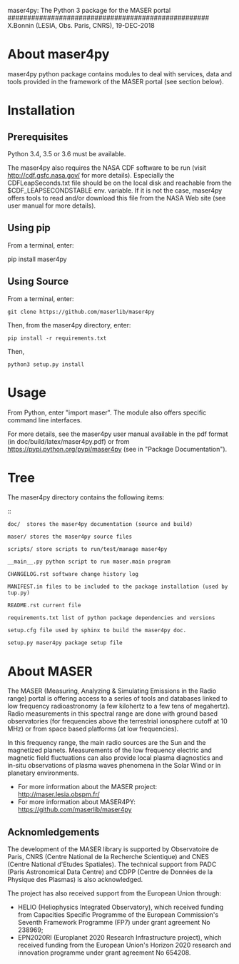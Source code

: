 maser4py: The Python 3 package for the MASER portal
###################################################
X.Bonnin (LESIA, Obs. Paris, CNRS), 19-DEC-2018

About maser4py
==============

maser4py python package contains modules to
deal with services, data and tools provided in the framework
of the MASER portal (see section below).


Installation
============

Prerequisites
-------------

Python 3.4, 3.5 or 3.6 must be available.

The maser4py also requires the NASA CDF software to be run (visit http://cdf.gsfc.nasa.gov/ for more details). Especially the CDFLeapSeconds.txt file
should be on the local disk and reachable from the $CDF_LEAPSECONDSTABLE env. variable. If it is not the case, maser4py offers tools to read and/or download
this file from the NASA Web site (see user manual for more details).

Using pip
---------

From a terminal, enter:

   pip install maser4py

Using Source
------------

From a terminal, enter:

    git clone https://github.com/maserlib/maser4py

Then, from the maser4py directory, enter:

    pip install -r requirements.txt

Then,

    python3 setup.py install


Usage
=====

From Python, enter "import maser".
The module also offers specific command line interfaces.

For more details, see the maser4py user manual available in the pdf format (in doc/build/latex/maser4py.pdf) or from https://pypi.python.org/pypi/maser4py (see in "Package Documentation").

Tree
====

The maser4py directory contains the following items:

::

    doc/  stores the maser4py documentation (source and build)

    maser/ stores the maser4py source files

    scripts/ store scripts to run/test/manage maser4py

    __main__.py python script to run maser.main program

    CHANGELOG.rst software change history log

    MANIFEST.in files to be included to the package installation (used by   tup.py)

    README.rst current file

    requirements.txt list of python package dependencies and versions

    setup.cfg file used by sphinx to build the maser4py doc.

    setup.py maser4py package setup file

About MASER
===========

The MASER (Measuring, Analyzing & Simulating Emissions in the Radio range) portal is offering access to a series of tools and databases linked to low frequency radioastronomy (a few kilohertz to a few tens of megahertz). Radio measurements in this spectral range are done with ground based observatories (for frequencies above the terrestrial ionosphere cutoff at 10 MHz) or from space based platforms (at low frequencies).

In this frequency range, the main radio sources are the Sun and the magnetized planets. Measurements of the low frequency electric and magnetic field fluctuations can also provide local plasma diagnostics and in-situ observations of plasma waves phenomena in the Solar Wind or in planetary environments.

* For more information about the MASER project: http://maser.lesia.obspm.fr/
* For more information about MASER4PY: https://github.com/maserlib/maser4py

Acknomledgements
----------------

The development of the MASER library is supported by Observatoire de Paris, CNRS (Centre National de la Recherche Scientique) and CNES (Centre National d'Etudes Spatiales). The technical support from PADC (Paris Astronomical Data Centre) and CDPP (Centre de Données de la Physique des Plasmas) is also acknowledged.

The project has also received support from the European Union through:
* HELIO (Heliophysics Integrated Observatory), which received funding from Capacities Specific Programme of the European Commission's Seventh Framework Programme (FP7) under grant agreement No 238969;
* EPN2020RI (Europlanet 2020 Research Infrastructure project), which received funding from the European Union's Horizon 2020 research and innovation programme under grant agreement No 654208.


